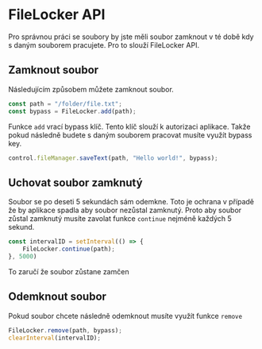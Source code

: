 # FileLocker API

Pro správnou práci se soubory by jste měli soubor zamknout v té době kdy s daným souborem pracujete. Pro to slouží FileLocker API.

## Zamknout soubor

Následujícím způsobem můžete zamknout soubor.

```javascript
const path = "/folder/file.txt";
const bypass = FileLocker.add(path);
```

Funkce `add` vrací bypass klíč. Tento klíč slouží k autorizaci aplikace. Takže pokud následně budete s daným souborem pracovat musíte využít bypass key.

```javascript
control.fileManager.saveText(path, "Hello world!", bypass);
```

## Uchovat soubor zamknutý

Soubor se po deseti 5 sekundách sám odemkne. Toto je ochrana v případě že by aplikace spadla aby soubor nezůstal zamknutý. Proto aby soubor zůstal zamknutý musíte zavolat funkce `continue` nejméně každých 5 sekund.

```javascript
const intervalID = setInterval(() => {
    FileLocker.continue(path);
}, 5000)
```

To zaručí že soubor zůstane zamčen

## Odemknout soubor

Pokud soubor chcete následně odemknout musíte využít funkce `remove`

```javascript
FileLocker.remove(path, bypass);
clearInterval(intervalID);
```
